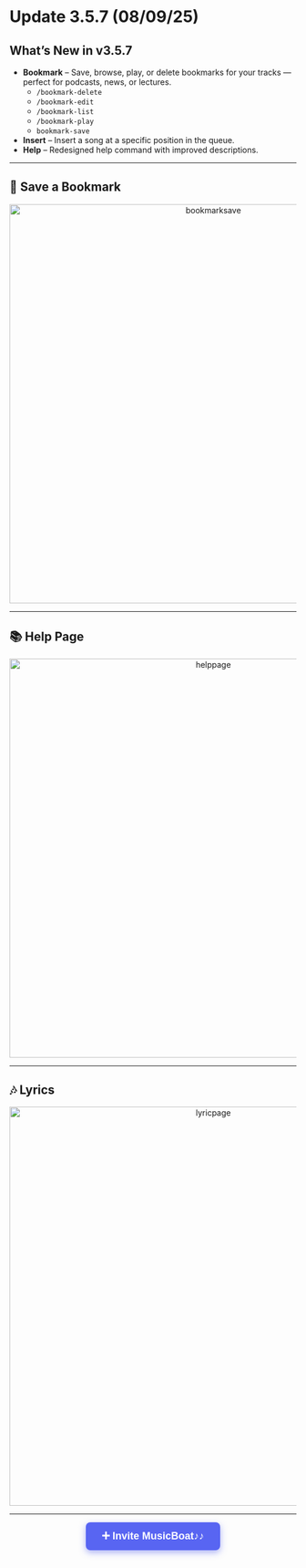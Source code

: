 # Update 3.5.7 (08/09/25)  
## What’s New in v3.5.7 
- **Bookmark** – Save, browse, play, or delete bookmarks for your tracks — perfect for podcasts, news, or lectures.
    - `/bookmark-delete`
    - `/bookmark-edit`
    - `/bookmark-list`
    - `/bookmark-play`
    - `bookmark-save`
- **Insert** – Insert a song at a specific position in the queue.
- **Help** – Redesigned help command with improved descriptions.
  
---

## 🔖 Save a Bookmark

<p align="center">
  <img src="https://media.discordapp.net/attachments/1378357869371461632/1403667406311919686/image.png?ex=689862a4&is=68971124&hm=888c67112bed119167a8b7ba962de2697f91cfbc79ff32dfc9343ac8b2ef407f&=&format=webp&quality=lossless" alt="bookmarksave" width="700" />
</p>

---

## 📚 Help Page

<p align="center">
  <img src="https://media.discordapp.net/attachments/1378357869371461632/1403668218039631912/image.png?ex=68986366&is=689711e6&hm=0c8edfdeffeb3064a7f27f06b936d28bcae5fa44b6cc8044fcd8ff48b6eacf2e&=&format=webp&quality=lossless" alt="helppage" width="700" />
</p>

---

## 🎶 Lyrics

<p align="center">
  <img src="https://media.discordapp.net/attachments/1378357869371461632/1403987837770141787/image.png?ex=68998d11&is=68983b91&hm=528b673db186b7887da1dd38444fd8163bf4dabf3e25475bea3fe3237ecd6c74&=&format=webp&quality=lossless" alt="lyricpage" width="700" />
</p>

---
<div align="center">
  <a href="https://discord.com/oauth2/authorize?client_id=1376612318619766814&permissions=3533840&integration_type=0&scope=applications.commands+bot" target="_blank" 
     style="
       background-color: #5865F2;
       color: white;
       padding: 14px 28px;
       font-weight: 700;
       font-size: 18px;
       text-decoration: none;
       border-radius: 8px;
       font-family: Arial, sans-serif;
       display: inline-block;
       box-shadow: 0 4px 12px rgba(88, 101, 242, 0.5);
       cursor: pointer;
     "
  >
    ➕ Invite MusicBoat♪♪
  </a>
</div>

